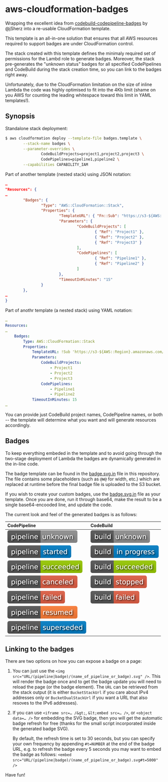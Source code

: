 aws-cloudformation-badges
=========================

Wrapping the excellent idea from [codebuild-codepipeline-badges](https://github.com/jSherz/codebuild-codepipeline-badges)
by @jSherz into a re-usable CloudFormation template.

This template is an all-in-one solution that ensures that all AWS resources
required to support badges are under CloudFormation control.

The stack created with this template defines the minimaly required set of
permissions for the Lambd role to generate badges.  Moreover, the stack
pre-generates the "unknown status" badges for all specified CodePipelines
and CodeBuild during the stack creation time, so you can link to the
badges right away.

Unfortunately, due to the CloudFormation limitation on the size of inline
Lambda the code was highly optimised to fit into the 4Kb limit (shame on
you AWS for counting the leading whitespace toward this limit in YAML
templates!).

Synopsis
--------

Standalone stack deployment:
```bash
$ aws cloudformation deploy --template-file badges.template \
        --stack-name badges \
        --parameter-overrides \
                CodeBuildProjects=project1,project2,project3 \
                CodePipelines=pipeline1,pipeline2 \
        --capabilities CAPABILITY_IAM
```

Part of another template (nested stack) using JSON notation:
```json
…
"Resources": {
…
        "Badges": {
                "Type": "AWS::CloudFormation::Stack",
                "Properties": {
                        "TemplateURL": { "Fn::Sub": "https://s3-${AWS::Region}.amazonaws.com/${BucketWithTemplate}/badges.template" },
                        "Parameters": {
                                "CodeBuildProjects": [
                                        { "Ref": "Project1" },
                                        { "Ref": "Project2" },
                                        { "Ref": "Project3" }
                                ],
                                "CodePipelines": [
                                        { "Ref": "Pipeline1" },
                                        { "Ref": "Pipeline2" }
                                ]
                        },
                        "TimeoutInMinutes": "15"
                }
        },
…
}
```

Part of anothr template (a nested stack) using YAML notation:
```yaml
…
Resources:
…
    Badges:
        Type: AWS::CloudFormation::Stack
        Properties:
            TemplateURL: !Sub 'https://s3-${AWS::Region}.amazonaws.com/${BucketWithTemplate}/badges.template'
            Parameters:
                CodeBuildProjects:
                    - Project1
                    - Project2
                    - Project3
                CodePipelines:
                    - Pipeline1
                    - Pipeline2
            TimeoutInMinutes: 15
…
```

You can provide just CodeBuild project names, CodePipeline names, or both --
the template will determine what you want and will generate resources
accordingly.

Badges
------

To keep everything embeded in the template and to avoid going through the
two-stage deployment of Lambda the badges are dynamically generated in the
in-line code.

The badge template can be found in the [badge.svg.in](badge.svg.in) file in this
repository.  The file contains some placeholders (such as `@W@` for width,
etc.) which are replaced at runtime before the final badge file is
uploaded to the S3 bucket.

If you wish to create your custom badges, use the [badge.svg.in](bage.svg.in) file
as your template.  Once you are done, run it through base64, make the
result to be a single base64-encooded line, and update the code.

The current look and feel of the generated badges is as follows:

 CodePipeline | CodeBuild |
 :----------- | :-------- |
 ![pipeline-UKNOWN](samples/pipeline-UNKNOWN.svg) | ![build-UNKNOWN](samples/build-UNKNOWN.svg)
 ![pipeline-STARTED](samples/pipeline-STARTED.svg) | ![build-IN_PROGRESS](samples/build-IN_PROGRESS.svg)
 ![pipeline-SUCCEEDED](samples/pipeline-SUCCEEDED.svg) | ![build-SUCCEEDED](samples/build-SUCCEEDED.svg)
 ![pipeline-CANCELED](samples/pipeline-CANCELED.svg) | ![build-STOPPED](samples/build-STOPPED.svg)
 ![pipeline-FAILED](samples/pipeline-FAILED.svg) | ![build-FAILED](samples/build-FAILED.svg)
 ![pipeline-RESUMED](samples/pipeline-RESUMED.svg) |
 ![pipeline-SUPERSEDED](samples/pipeline-SUPERSEDED.svg) |

Linking to the badges
---------------------

There are two options on how you can expose a badge on a page:

1. You can just use the `<img src="URL/(pipeline|badge)/(name_of_pipeline_or_badge).svg" />`.
   This will render the badge once and to get the badge update you will need to
   reload the page (or the badge element).  The `URL` can be retrieved from the
   stack output (it is either `BucketStackUrl` if you care about IPv4 addresses
   only or `BucketDualStackUrl` if you want a URL that also resoves to the IPv6
   addresses).

2. If you can use `<iframe src=… /&gt;`, `&lt;embed src=… />`, or
   `<object data=… />` for embedding the SVG badge, then you will get the
   automatic badge refresh for free (thanks for the small script incorporated
   inside the generated badge SVG).

   By default, the refresh time is set to 30 seconds, but you can specify your
   own frequency by appending `#t=NUMBER` at the end of the badge URL, e.g.
   to refresh the badge every 5 seconds you may want to embed the badge as
   follows: `<embed src="URL/(pipeline|badge)/(name_of_pipeline_or_badge).svg#t=5000" />`

Have fun!
